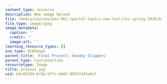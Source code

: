 ```yaml
---
content_type: resource
description: New image Upload
file: /media/courses/mas-962-special-topics-new-textiles-spring-2010/b4c023d46c9abffceb0209357443a4ef_process.jpg
file_type: image/jpeg
image_metadata:
  caption: ''
  credit: ''
  image-alt: ''
learning_resource_types: []
ocw_type: OCWImage
parent_title: 'Final Project: Sneaky Slippers'
parent_type: CourseSection
resourcetype: Image
title: process.jpg
uid: b4c023d4-6c9a-bffc-eb02-09357443a4ef
---
```

